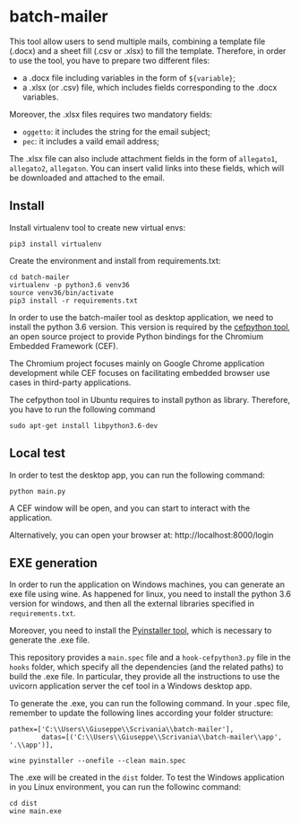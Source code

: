 # batch-mailer
This tool allow users to send multiple mails, combining a template file (.docx) and a sheet fill (.csv or .xlsx) to fill the template. Therefore, in order to use the tool, you have to prepare two different files:

* a .docx file including variables in the form of `${variable}`;
* a .xlsx (or .csv) file, which includes fields corresponding to the .docx variables.

Moreover, the .xlsx files requires two mandatory fields:
* `oggetto`: it includes the string for the email subject;
* `pec`: it includes a vaild email address;

The .xlsx file can also include attachment fields in the form of `allegato1`, `allegato2`, `allegaton`. You can insert valid links into these fields, which will be downloaded and attached to the email.  

## Install
Install virtualenv tool to create new virtual envs:

```
pip3 install virtualenv
```

Create the environment and install from requirements.txt:

```
cd batch-mailer
virtualenv -p python3.6 venv36
source venv36/bin/activate
pip3 install -r requirements.txt
```

In order to use the batch-mailer tool as desktop application, we need to install the python 3.6 version. This version is required by the [cefpython tool](https://github.com/cztomczak/cefpython), an open source project to provide Python bindings for the Chromium Embedded Framework (CEF). 

The Chromium project focuses mainly on Google Chrome application development while CEF focuses on facilitating embedded browser use cases in third-party applications.

The cefpython tool in Ubuntu requires to install python as library. Therefore, you have to run the following command

```
sudo apt-get install libpython3.6-dev
```

## Local test
In order to test the desktop app, you can run the following command:

```
python main.py
```

A CEF window will be open, and you can start to interact with the application.


Alternatively, you can open your browser at: http://localhost:8000/login

## EXE generation
In order to run the application on Windows machines, you can generate an exe file using wine. As happened for linux, you need to install the python 3.6 version for windows, and then all the external libraries specified in `requirements.txt`.

Moreover, you need to install the [Pyinstaller tool](https://pypi.org/project/pyinstaller/), which is necessary to generate the .exe file.

This repository provides a `main.spec` file and a `hook-cefpython3.py` file in the `hooks` folder, which specify all the dependencies (and the related paths) to build the .exe file. In particular, they provide all the instructions to use the uvicorn application server the cef tool in a Windows desktop app.

To generate the .exe, you can run the following command. In your .spec file, remember to update the following lines according your folder structure:

```
pathex=['C:\\Users\\Giuseppe\\Scrivania\\batch-mailer'],
        datas=[('C:\\Users\\Giuseppe\\Scrivania\\batch-mailer\\app', '.\\app')],
```

```
wine pyinstaller --onefile --clean main.spec
```

The .exe will be created in the `dist` folder. To test the Windows application in you Linux environment, you can run the followinc command:

```
cd dist
wine main.exe
```
